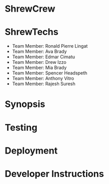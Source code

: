 # ShrewCrew
ShrewTechs
=======
- Team Member: Ronald Pierre Lingat
- Team Member: Ava Brady
- Team Member: Edmar Cimatu
- Team Member: Drew Izzo
- Team Member: Mia Brady
- Team Member: Spencer Headspeth
- Team Member: Anthony Vitro
- Team Member: Rajesh Suresh

Synopsis
=======

Testing
=======

Deployment
=======

Developer Instructions
=======
